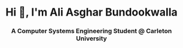 <h1 align="center">Hi 👋, I'm Ali Asghar Bundookwalla</h1>
<h3 align="center">A Computer Systems Engineering Student @ Carleton University</h3>
